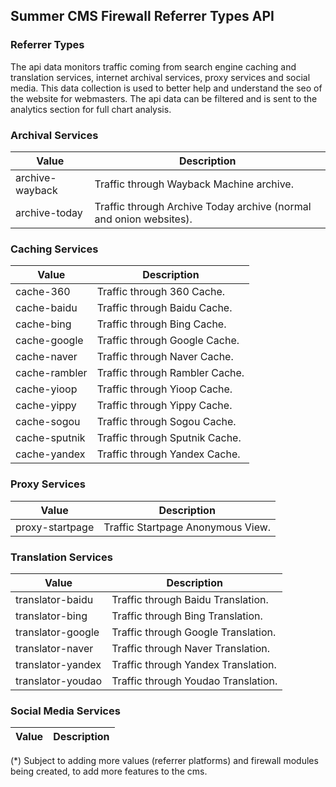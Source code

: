 ## Summer CMS Firewall Referrer Types API

### Referrer Types

The api data monitors traffic coming from search engine caching and translation services, internet archival services, proxy services and social media. This data collection is used to better help and understand the seo of the website for webmasters. The api data can be filtered and is sent to the analytics section for full chart analysis.

### Archival Services

Value | Description
---|---
archive-wayback | Traffic through Wayback Machine archive.
archive-today | Traffic through Archive Today archive (normal and onion websites).

### Caching Services

Value | Description
---|---
cache-360 | Traffic through 360 Cache.
cache-baidu | Traffic through Baidu Cache.
cache-bing | Traffic through Bing Cache.
cache-google | Traffic through Google Cache.
cache-naver | Traffic through Naver Cache.
cache-rambler | Traffic through Rambler Cache.
cache-yioop | Traffic through Yioop Cache.
cache-yippy | Traffic through Yippy Cache.
cache-sogou | Traffic through Sogou Cache.
cache-sputnik | Traffic through Sputnik Cache.
cache-yandex | Traffic through Yandex Cache.

### Proxy Services

Value | Description
---|---
proxy-startpage | Traffic Startpage Anonymous View.

### Translation Services

Value | Description
---|---
translator-baidu | Traffic through Baidu Translation.
translator-bing | Traffic through Bing Translation.
translator-google | Traffic through Google Translation.
translator-naver | Traffic through Naver Translation.
translator-yandex | Traffic through Yandex Translation.
translator-youdao | Traffic through Youdao Translation.

### Social Media Services

Value | Description
---|---



(*) Subject to adding more values (referrer platforms) and firewall modules being created, to add more features to the cms.
